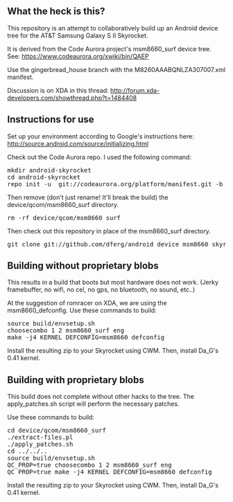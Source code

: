 What the heck is this?
----------------------
This repository is an attempt to collaboratively build up an Android device tree for the AT&T Samsung Galaxy S II Skyrocket.

It is derived from the Code Aurora project's msm8660_surf device tree.  See: https://www.codeaurora.org/xwiki/bin/QAEP

Use the gingerbread_house branch with the M8260AAABQNLZA307007.xml manifest.

Discussion is on XDA in this thread: http://forum.xda-developers.com/showthread.php?t=1484408

Instructions for use
--------------------
Set up your environment according to Google's instructions here:
http://source.android.com/source/initializing.html

Check out the Code Aurora repo.  I used the following command:
<pre>
mkdir android-skyrocket
cd android-skyrocket
repo init -u  git://codeaurora.org/platform/manifest.git -b gingerbread_house -m M8260AAABQNLZA307007.xml --repo-url=git://codeaurora.org/tools/repo.git
</pre>

Then remove (don't just rename! It'll break the build) the device/qcom/msm8660_surf directory.
<pre>
rm -rf device/qcom/msm8660_surf
</pre>

Then check out this repository in place of the msm8660_surf directory.
<pre>
git clone git://github.com/dferg/android_device_msm8660_skyrocket.git device/qcom/msm8660_surf
</pre>


Building without proprietary blobs
----------------------------------
This results in a build that boots but most hardware does not work.  (Jerky
framebuffer, no wifi, no cel, no gps, no bluetooth, no sound, etc..)

At the suggestion of romracer on XDA, we are using the msm8660_defconfig.  Use these commands to build:
<pre>
source build/envsetup.sh
choosecombo 1 2 msm8660_surf eng
make -j4 KERNEL_DEFCONFIG=msm8660_defconfig
</pre>

Install the resulting zip to your Skyrocket using CWM. Then, install Da_G's 0.41 kernel.

Building with proprietary blobs
-------------------------------
This build does not complete without other hacks to the tree.  The apply_patches.sh script will perform the necessary patches.

Use these commands to build:
<pre>
cd device/qcom/msm8660_surf
./extract-files.pl
./apply_patches.sh
cd ../../..
source build/envsetup.sh
QC_PROP=true choosecombo 1 2 msm8660_surf eng
QC_PROP=true make -j4 KERNEL_DEFCONFIG=msm8660_defconfig
</pre>

Install the resulting zip to your Skyrocket using CWM. Then, install Da_G's 0.41 kernel.

